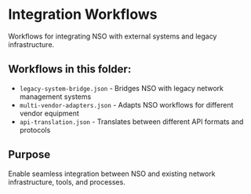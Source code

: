 # Integration Workflows

Workflows for integrating NSO with external systems and legacy infrastructure.

## Workflows in this folder:
- `legacy-system-bridge.json` - Bridges NSO with legacy network management systems
- `multi-vendor-adapters.json` - Adapts NSO workflows for different vendor equipment
- `api-translation.json` - Translates between different API formats and protocols

## Purpose
Enable seamless integration between NSO and existing network infrastructure, tools, and processes.
